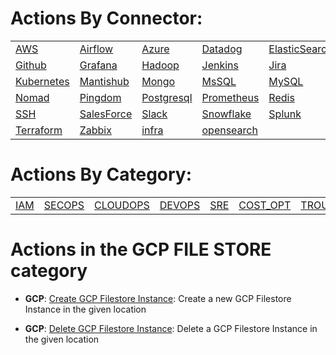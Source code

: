 # Actions By Connector:
| | | | | | 
 | ---| ---| ---| ---| ---| 
 | [AWS](lists/action_AWS.md) | [Airflow](lists/action_Airflow.md) | [Azure](lists/action_Azure.md) | [Datadog](lists/action_Datadog.md) | [ElasticSearch](lists/action_ElasticSearch.md) | [GCP](lists/action_GCP.md) |
 | [Github](lists/action_Github.md) | [Grafana](lists/action_Grafana.md) | [Hadoop](lists/action_Hadoop.md) | [Jenkins](lists/action_Jenkins.md) | [Jira](lists/action_Jira.md) | [Kafka](lists/action_Kafka.md) |
 | [Kubernetes](lists/action_Kubernetes.md) | [Mantishub](lists/action_Mantishub.md) | [Mongo](lists/action_Mongo.md) | [MsSQL](lists/action_MsSQL.md) | [MySQL](lists/action_MySQL.md) | [Netbox](lists/action_Netbox.md) |
 | [Nomad](lists/action_Nomad.md) | [Pingdom](lists/action_Pingdom.md) | [Postgresql](lists/action_Postgresql.md) | [Prometheus](lists/action_Prometheus.md) | [Redis](lists/action_Redis.md) | [Rest](lists/action_Rest.md) |
 | [SSH](lists/action_SSH.md) | [SalesForce](lists/action_SalesForce.md) | [Slack](lists/action_Slack.md) | [Snowflake](lists/action_Snowflake.md) | [Splunk](lists/action_Splunk.md) | [Stripe](lists/action_Stripe.md) |
 | [Terraform](lists/action_Terraform.md) | [Zabbix](lists/action_Zabbix.md) | [infra](lists/action_infra.md) | [opensearch](lists/action_opensearch.md) | 

 
 # Actions By Category: 
| | | | | | | | | 
 | ---| ---| ---| ---| ---| ---| ---| ---| 
 | [IAM](lists/action_IAM.md) | [SECOPS](lists/action_SECOPS.md) | [CLOUDOPS](lists/action_CLOUDOPS.md) | [DEVOPS](lists/action_DEVOPS.md) | [SRE](lists/action_SRE.md) | [COST_OPT](lists/action_COST_OPT.md) | [TROUBLESHOOTING](lists/action_TROUBLESHOOTING.md) | [ES](lists/action_ES.md) | 


 # Actions in the GCP FILE STORE category
* **GCP**: [Create GCP Filestore Instance](https://github.com/unskript/Awesome-CloudOps-Automation/tree/master/GCP/legos/gcp_create_filestore_instance/gcp_create_filestore_instance.py): Create a new GCP Filestore Instance in the given location

* **GCP**: [Delete GCP Filestore Instance](https://github.com/unskript/Awesome-CloudOps-Automation/tree/master/GCP/legos/gcp_delete_filestore_instance/gcp_delete_filestore_instance.py): Delete a GCP Filestore Instance in the given location

